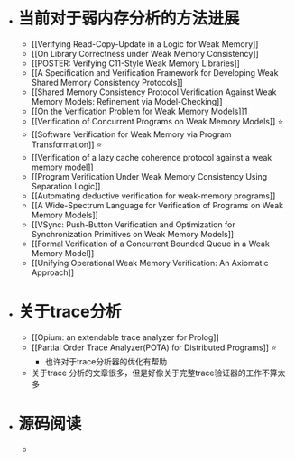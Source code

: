 - # 当前对于弱内存分析的方法进展
	- [[Verifying Read-Copy-Update in a Logic for Weak Memory]]
	- [[On Library Correctness under Weak Memory Consistency]]
	- [[POSTER: Verifying C11-Style Weak Memory Libraries]]
	- [[A Specification and Verification Framework for Developing Weak Shared Memory Consistency Protocols]]
	- [[Shared Memory Consistency Protocol Verification Against Weak Memory Models: Refinement via Model-Checking]]
	- [[On the Verification Problem for Weak Memory Models]]1
	- [[Verification of Concurrent Programs on Weak Memory Models]] ⭐
	- [[Software Verification for Weak Memory via Program Transformation]] ⭐
	- [[Verification of a lazy cache coherence protocol against a weak memory model]]
	- [[Program Verification Under Weak Memory Consistency Using Separation Logic]]
	- [[Automating deductive verification for weak-memory programs]]
	- [[A Wide-Spectrum Language for Verification of Programs on Weak Memory Models]]
	- [[VSync: Push-Button Verification and Optimization for Synchronization Primitives on Weak Memory Models]]
	- [[Formal Verification of a Concurrent Bounded Queue in a Weak Memory Model]]
	- [[Unifying Operational Weak Memory Verification: An Axiomatic Approach]]
- # 关于trace分析
	- [[Opium: an extendable trace analyzer for Prolog]]
	- [[Partial Order Trace Analyzer(POTA) for Distributed Programs]] ⭐
		- 也许对于trace分析器的优化有帮助
	- 关于trace 分析的文章很多，但是好像关于完整trace验证器的工作不算太多
- # 源码阅读
	-